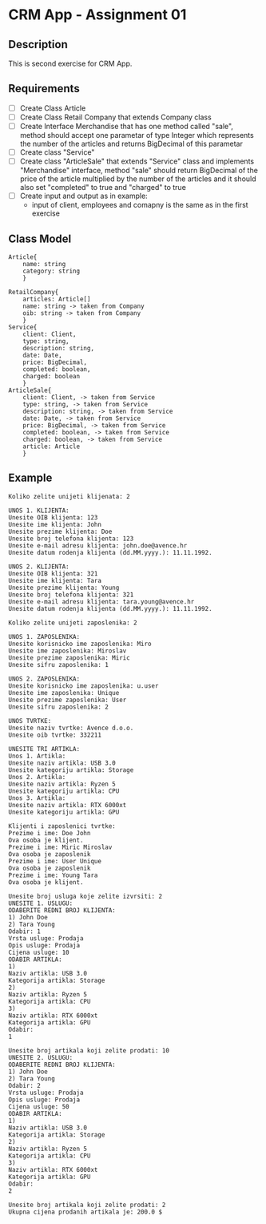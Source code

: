 # CRM App - Assignment 01

## Description

This is second exercise for CRM App.

## Requirements

- [ ] Create Class Article
- [ ] Create Class Retail Company that extends Company class
- [ ] Create Interface Merchandise that has one method called "sale", method should accept one parametar of type Integer
  which represents the number of the articles and returns BigDecimal of this parametar
- [ ] Create class "Service"
- [ ] Create class "ArticleSale" that extends "Service" class and implements "Merchandise" interface, method "sale"
  should return
  BigDecimal of the price of the article multiplied by the number of the articles and it should also set "completed" to
  true and "charged" to true
- [ ] Create input and output as in example:
  - input of client, employees and comapny is the same as in the first exercise

## Class Model

```
Article{
    name: string
    category: string
    }
    
RetailCompany{
    articles: Article[]
    name: string -> taken from Company
    oib: string -> taken from Company
    }
Service{
    client: Client,
    type: string,
    description: string,
    date: Date,
    price: BigDecimal,
    completed: boolean,
    charged: boolean
    }
ArticleSale{
    client: Client, -> taken from Service
    type: string, -> taken from Service
    description: string, -> taken from Service
    date: Date, -> taken from Service
    price: BigDecimal, -> taken from Service
    completed: boolean, -> taken from Service
    charged: boolean, -> taken from Service
    article: Article
    }
```

## Example

```
Koliko zelite unijeti klijenata: 2

UNOS 1. KLIJENTA: 
Unesite OIB klijenta: 123
Unesite ime klijenta: John
Unesite prezime klijenta: Doe
Unesite broj telefona klijenta: 123
Unesite e-mail adresu klijenta: john.doe@avence.hr
Unesite datum rodenja klijenta (dd.MM.yyyy.): 11.11.1992.

UNOS 2. KLIJENTA: 
Unesite OIB klijenta: 321
Unesite ime klijenta: Tara
Unesite prezime klijenta: Young
Unesite broj telefona klijenta: 321
Unesite e-mail adresu klijenta: tara.young@avence.hr
Unesite datum rodenja klijenta (dd.MM.yyyy.): 11.11.1992.

Koliko zelite unijeti zaposlenika: 2

UNOS 1. ZAPOSLENIKA: 
Unesite korisnicko ime zaposlenika: Miro
Unesite ime zaposlenika: Miroslav
Unesite prezime zaposlenika: Miric
Unesite sifru zaposlenika: 1

UNOS 2. ZAPOSLENIKA: 
Unesite korisnicko ime zaposlenika: u.user
Unesite ime zaposlenika: Unique
Unesite prezime zaposlenika: User
Unesite sifru zaposlenika: 2

UNOS TVRTKE: 
Unesite naziv tvrtke: Avence d.o.o.
Unesite oib tvrtke: 332211

UNESITE TRI ARTIKLA: 
Unos 1. Artikla: 
Unesite naziv artikla: USB 3.0
Unesite kategoriju artikla: Storage
Unos 2. Artikla: 
Unesite naziv artikla: Ryzen 5
Unesite kategoriju artikla: CPU
Unos 3. Artikla: 
Unesite naziv artikla: RTX 6000xt
Unesite kategoriju artikla: GPU

Klijenti i zaposlenici tvrtke: 
Prezime i ime: Doe John
Ova osoba je klijent. 
Prezime i ime: Miric Miroslav
Ova osoba je zaposlenik
Prezime i ime: User Unique
Ova osoba je zaposlenik
Prezime i ime: Young Tara
Ova osoba je klijent. 

Unesite broj usluga koje zelite izvrsiti: 2
UNESITE 1. USLUGU: 
ODABERITE REDNI BROJ KLIJENTA: 
1) John Doe
2) Tara Young
Odabir: 1
Vrsta usluge: Prodaja
Opis usluge: Prodaja
Cijena usluge: 10
ODABIR ARTIKLA: 
1) 
Naziv artikla: USB 3.0
Kategorija artikla: Storage
2) 
Naziv artikla: Ryzen 5
Kategorija artikla: CPU
3) 
Naziv artikla: RTX 6000xt
Kategorija artikla: GPU
Odabir: 
1

Unesite broj artikala koji zelite prodati: 10
UNESITE 2. USLUGU: 
ODABERITE REDNI BROJ KLIJENTA: 
1) John Doe
2) Tara Young
Odabir: 2
Vrsta usluge: Prodaja
Opis usluge: Prodaja
Cijena usluge: 50
ODABIR ARTIKLA: 
1) 
Naziv artikla: USB 3.0
Kategorija artikla: Storage
2) 
Naziv artikla: Ryzen 5
Kategorija artikla: CPU
3) 
Naziv artikla: RTX 6000xt
Kategorija artikla: GPU
Odabir: 
2

Unesite broj artikala koji zelite prodati: 2
Ukupna cijena prodanih artikala je: 200.0 $
```